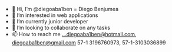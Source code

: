 - 👋 Hi, I’m @diegoaba1ben = Diego Benjumea
- 👀 I’m interested in web applications
- 🌱 I’m currently junior developer
- 💞️ I’m looking to collaborate on any tasks 
- 📫 How to reach me ...diegoaba1ben@hotmail.com, diegoaba1ben@gmail.com 57-1 3196760973, 57-1-3103036899

<!---
diegoaba1ben/diegoaba1ben is a ✨ special ✨ repository because its `README.md` (this file) appears on your GitHub profile.
You can click the Preview link to take a look at your changes.
--->

